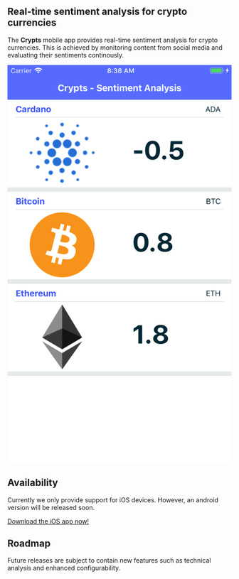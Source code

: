 ## Real-time sentiment analysis for crypto currencies

The **Crypts** mobile app provides real-time sentiment analysis for crypto currencies. This is achieved by monitoring content from social media and evaluating their sentiments continously.

![alt text][screenshot-ios-1]


## Availability

Currently we only provide support for iOS devices. However, an android version will be released soon.

[Download the iOS app now!](https://www.apple.com/us/search/crypts?src=globalnav)

## Roadmap

Future releases are subject to contain new features such as technical analysis and enhanced configurability.

[screenshot-ios-1]: crypts-iOS-small.png "Crypts mobile app"
